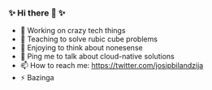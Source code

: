 ### ✨ Hi there 👋 ✨

- 🔭 Working on crazy tech things
- 🌱 Teaching to solve rubic cube problems
- 🤔 Enjoying to think about nonesense
- 💬 Ping me to talk about cloud-native solutions
- 📫 How to reach me: https://twitter.com/josipbilandzija
- ⚡ Bazinga
